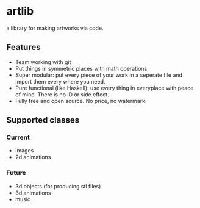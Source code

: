 # artlib
a library for making artworks via code.

## Features
* Team working with git
* Put things in symmetric places with math operations
* Super modular: put every piece of your work in a seperate file and import them every where you need.
* Pure functional (like Haskell): use every thing in everyplace with peace of mind. There is no ID or side effect.
* Fully free and open source. No price, no watermark.

## Supported classes
### Current
* images
* 2d animations
### Future
* 3d objects (for producing stl files)
* 3d animations
* music
